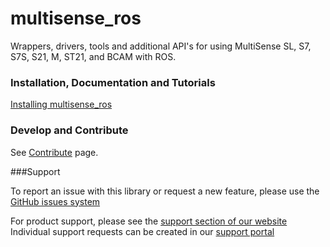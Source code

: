 # multisense_ros

Wrappers, drivers, tools and additional API's for using MultiSense SL, S7, S7S, S21, M, ST21, and BCAM  with ROS.

### Installation, Documentation and Tutorials
[Installing multisense_ros](http://docs.carnegierobotics.com/SL/install.html#install)

### Develop and Contribute

See [Contribute](https://github.com/carnegierobotics/multisense_ros/blob/master/CONTRIBUTING.md) page.

###Support

To report an issue with this library or request a new feature,
please use the [GitHub issues system](https://github.com/carnegierobotics/multisense_ros/issues)

For product support, please see the [support section of our website](https://carnegierobotics.com/support)
Individual support requests can be created in our [support portal](https://support.carnegierobotics.com/hc/en-us)
